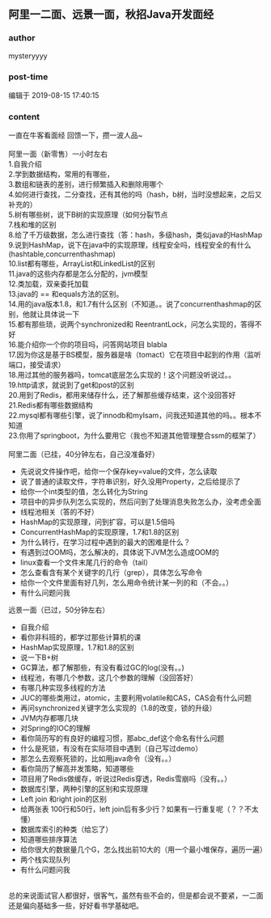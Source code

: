 ## 阿里一二面、远景一面，秋招Java开发面经
### author 
mysteryyyy
### post-time 

编辑于  2019-08-15 17:40:15
### content 
<div class="post-topic-des nc-post-content">
 <div>
  一直在牛客看面经 回馈一下，攒一波人品~
 </div>
 <div>
  <br/>
 </div>
 <div>
  阿里一面（新零售）一小时左右
 </div>
 <div>
  1.自我介绍
 </div>
 <div>
  2.学到数据结构，常用的有哪些，
 </div>
 <div>
  3.数组和链表的差别，进行频繁插入和删除用哪个
 </div>
 <div>
  4.如何进行查找，二分查找，还有其他的吗（hash，b树，当时没想起来，之后又补充的）
 </div>
 <div>
  5.树有哪些树，说下B树的实现原理（如何分裂节点
 </div>
 <div>
  7.栈和堆的区别
 </div>
 <div>
  8.给了千万级数据，怎么进行查找（答：hash，多级hash，类似java的HashMap
 </div>
 <div>
  9.说到HashMap，说下在java中的实现原理，线程安全吗，线程安全的有什么(hashtable,concurrenthashmap)
 </div>
 <div>
  10.list都有哪些，ArrayList和LinkedList的区别
 </div>
 <div>
  11.java的这些内存都是怎么分配的，jvm模型
 </div>
 <div>
  12.类加载，双亲委托加载
 </div>
 <div>
  13.java的 == 和equals方法的区别。
 </div>
 <div>
  14.用的java版本1.8，和1.7有什么区别（不知道。。说了concurrenthashmap的区别，他就让具体说一下
 </div>
 <div>
  15.都有那些琐，说两个synchronized和
  <span>
   ReentrantLock，问怎么实现的，答得不好
  </span>
 </div>
 <div>
  <span>
   16.能介绍你一个你的项目吗，问答网站项目 blabla
  </span>
 </div>
 <div>
  <span>
   17.因为你这是基于BS模型，服务器是啥（tomact）它在项目中起到的作用（监听端口，接受请求）
  </span>
 </div>
 <div>
  <span>
   18.用过其他的服务器吗，tomcat底层怎么实现的！这个问题没听说过。。
  </span>
 </div>
 <div>
  <span>
   19.http请求，就说到了get和post的区别
  </span>
 </div>
 <div>
  <span>
   20.用到了Redis，都用来储存什么，还了解那些缓存结束，这个没回答好
  </span>
 </div>
 <div>
  <span>
   21.Redis都有哪些数据结构
  </span>
 </div>
 <div>
  <span>
   22.mysql都有哪些引擎，说了innodb和myIsam，问我还知道其他的吗。。根本不知道
  </span>
 </div>
 <div>
  23.你用了springboot，为什么要用它（我也不知道其他管理整合ssm的框架了）
 </div>
 <div>
  <br/>
 </div>
 <div>
  阿里二面（已挂，40分钟左右，自己没准备好）
 </div>
 <div>
  <ul>
   <li>
    <div>
     先说说文件操作吧，给你一个保存key=value的文件，怎么读取
    </div>
   </li>
   <li>
    <div>
     说了普通的读取文件，字符串识别，好久没用Property，之后给提示了
    </div>
   </li>
   <li>
    <div>
     给你一个int类型的值，怎么转化为String
    </div>
   </li>
   <li>
    <div>
     项目中的异步队列怎么实现的，然后问到了处理消息失败怎么办，没考虑全面
    </div>
   </li>
   <li>
    <div>
     线程池相关（答的不好）
    </div>
   </li>
   <li>
    <div>
     HashMap的实现原理，问到扩容，可以是1.5倍吗
    </div>
   </li>
   <li>
    <div>
     ConcurrentHashMap的实现原理，1.7和1.8的区别
    </div>
   </li>
   <li>
    <div>
     为什么转行，在学习过程中遇到的最大的困难是什么？
    </div>
   </li>
   <li>
    <div>
     有遇到过OOM吗，怎么解决的，具体说下JVM怎么造成OOM的
    </div>
   </li>
   <li>
    <div>
     linux查看一个文件末尾几行的命令（tail）
    </div>
   </li>
   <li>
    <div>
     怎么查看含有某个关键字的几行（grep），具体怎么写命令
    </div>
   </li>
   <li>
    <div>
     给你一个文件里面有好几列，怎么用命令统计某一列的和（不会。。）
    </div>
   </li>
   <li>
    <div>
     有什么问题问我
    </div>
   </li>
  </ul>
  远景一面（已过，50分钟左右）
 </div>
 <div>
  <ul>
   <li>
    <div>
     <span>
      自我介绍
     </span>
    </div>
   </li>
   <li>
    <div>
     <span>
      看你非科班的，都学过那些计算机的课
     </span>
    </div>
   </li>
   <li>
    <div>
     <span>
      HashMap实现原理，1.7和1.8的区别
     </span>
    </div>
   </li>
   <li>
    <div>
     <span>
      说一下B+树
     </span>
    </div>
   </li>
   <li>
    <div>
     <span>
      GC算法，都了解那些，有没有看过GC的log(没有。。)
     </span>
    </div>
   </li>
   <li>
    <div>
     线程池，有哪几个参数，这几个参数的理解（没回答好）
    </div>
   </li>
   <li>
    <div>
     <span>
      有哪几种实现多线程的方法
     </span>
    </div>
   </li>
   <li>
    <div>
     <span>
      JUC的哪些类用过，atomic，主要利用volatile和CAS，CAS会有什么问题
     </span>
    </div>
   </li>
   <li>
    <div>
     <span>
      再问synchronized关键字怎么实现的（1.8的改变，锁的升级）
     </span>
    </div>
   </li>
   <li>
    <div>
     <span>
      JVM内存都哪几块
     </span>
    </div>
   </li>
   <li>
    <div>
     <span>
      对Spring的IOC的理解
     </span>
    </div>
   </li>
   <li>
    <div>
     <span>
      看你简历写的有良好的编程习惯，那abc_def这个命名有什么问题
     </span>
    </div>
   </li>
   <li>
    <div>
     <span>
      什么是死锁，有没有在实际项目中遇到（自己写过demo）
     </span>
    </div>
   </li>
   <li>
    <div>
     <span>
      那怎么去观察死锁的，比如用java命令（没有。。）
     </span>
    </div>
   </li>
   <li>
    <div>
     <span>
      看你简历了解高并发策略，知道哪些
     </span>
    </div>
   </li>
   <li>
    <div>
     <span>
      项目用了Redis做缓存，听说过Redis穿透，Redis雪崩吗（没有。。）
     </span>
    </div>
   </li>
   <li>
    <div>
     <span>
      数据库引擎，两种引擎的区别和实现原理
     </span>
    </div>
   </li>
   <li>
    <div>
     <span>
      Left join 和right join的区别
     </span>
    </div>
   </li>
   <li>
    <div>
     <span>
      给两张表 100行和50行，left join后有多少行？如果有一行重复呢（？？不太懂）
     </span>
    </div>
   </li>
   <li>
    <div>
     <span>
      数据库索引的种类（给忘了）
     </span>
    </div>
   </li>
   <li>
    <div>
     <span>
      知道哪些排序算法
     </span>
    </div>
   </li>
   <li>
    <div>
     <span>
      给你很大的数据量几个G，怎么找出前10大的（用一个最小堆保存，遍历一遍）
     </span>
    </div>
   </li>
   <li>
    <div>
     <span>
      两个栈实现队列
     </span>
    </div>
   </li>
   <li>
    <div>
     <span>
      有什么问题问我
     </span>
    </div>
   </li>
  </ul>
  <div>
   <br/>
  </div>
  <div>
   总的来说面试官人都很好，很客气，虽然有些不会的，但是都会说不要紧，一二面还是偏向基础多一些，好好看书学基础吧。
  </div>
 </div>
 <div>
  <br/>
 </div>
</div>
